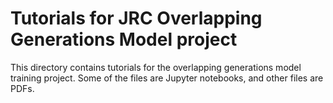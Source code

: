 # Tutorials for JRC Overlapping Generations Model project

This directory contains tutorials for the overlapping generations model training project. Some of the files are Jupyter notebooks, and other files are PDFs.